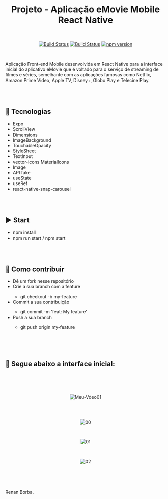 <div align="center">

# Projeto - Aplicação eMovie Mobile React Native

</div>

<br>

<div align="center">

[![Build Status](https://img.shields.io/github/stars/RenanBorba/react-native-emovie.svg)](https://github.com/RenanBorba/react-native-emovie) [![Build Status](https://img.shields.io/github/forks/RenanBorba/react-native-emovie.svg)](https://github.com/RenanBorba/react-native-emovie) [![npm version](https://badge.fury.io/js/react-native.svg)](https://badge.fury.io/js/react-native)

</div>

<br>

Aplicação Front-end Mobile desenvolvida em React Native para a interface inicial do aplicativo eMovie que é voltado para o serviço de streaming de filmes e séries, semelhante com as aplicações famosas como Netflix, Amazon Prime Video, Apple TV, Disney+, Globo Play e Telecine Play.

<br><br>

## :rocket: Tecnologias
<ul>
  <li>Expo</li>
  <li>ScrollView</li>
  <li>Dimensions</li>
  <li>ImageBackground</li>
  <li>TouchableOpacity</li>
  <li>StyleSheet</li>
  <li>TextInput</li>
  <li>vector-icons MaterialIcons</li>
  <li>Image</li>
  <li>API fake</li>
  <li>useState</li>
  <li>useRef</li>
  <li>react-native-snap-carousel</li>
</ul>

<br><br>

## :arrow_forward: Start
<ul>
  <li>npm install</li>
  <li>npm run start / npm start</li>
</ul>

<br><br>

## :punch: Como contribuir
<ul>
  <li>Dê um fork nesse repositório</li>
  <li>Crie a sua branch com a feature</li>
    <ul>
      <li>git checkout -b my-feature</li>
    </ul>
  <li>Commit a sua contribuição</li>
    <ul>
      <li>git commit -m 'feat: My feature'</li>
    </ul>
  <li>Push a sua branch</li>
    <ul>
      <li>git push origin my-feature</li>
    </ul>
</ul>
<br><br><br>

## :mega: Segue abaixo a interface inicial:

<br><br><br>

<div align="center">

![Meu-Vdeo01](https://user-images.githubusercontent.com/48495838/83176943-aa6dac00-a0f4-11ea-8d8b-019350cdc1b8.gif)

<br><br>

![00](https://user-images.githubusercontent.com/48495838/83177048-ce30f200-a0f4-11ea-9de4-d498f64bcaa1.png)

<br>

![01](https://user-images.githubusercontent.com/48495838/83177043-cd985b80-a0f4-11ea-9b80-951e06bfe75e.png)

<br>

![02](https://user-images.githubusercontent.com/48495838/83177037-ca9d6b00-a0f4-11ea-94a6-381b4beff313.png)

</div>

<br><br>
<br>

Renan Borba.
